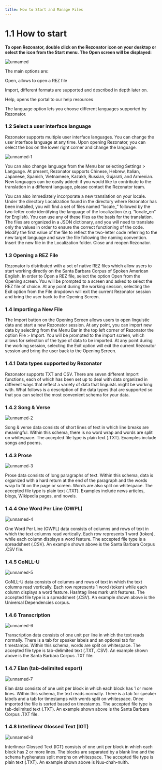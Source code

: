 ```yaml
---
title: How to Start and Manage Files
---
```

1.1	How to start
=====
**To open Rezonator, double click on the Rezonator icon on your desktop or select the icon from the Start menu. The Open screen will be displayed:**

![unnamed](https://user-images.githubusercontent.com/77072787/133002427-7aa061ac-c1ed-4c3f-8037-d204a75bd726.png)

The main options are:

Open, allows to open a REZ file

Import, different formats are supported and described in depth later on.

Help, opens the portal to our help resources

The language option lets you choose different languages supported by Rezonator. 

### 1.2	Select a user interface language

Rezonator supports multiple user interface languages. You can change the user interface language at any time. Upon opening Rezonator, you can select the box on the lower right corner and change the language.

![unnamed-1](https://user-images.githubusercontent.com/77072787/133002587-7f9a2670-6d4e-4a82-9566-9797a402347d.png)

You can also change language from the Menu bar selecting Settings > Language. At present, Rezonator supports Chinese, Hebrew, Italian, Japanese, Spanish, Vietnamese, Kazakh, Russian, Gujarati, and Armenian. New languages can be easily added: if you would like to contribute to the translation in a different language, please contact the Rezonator team.

You can also immediately incorporate a new translation on your locale. Under the directory Localization found in the directory where Rezonator has been installed, you will find a set of files named “locale_” followed by the two-letter code identifying the language of the localization (e.g. “locale_en” for English). You can use any of these files as the basis for the translation. The files are organized in a JSON dictionary, and you will need to translate only the values in order to ensure the correct functioning of the code. Modify the first value of the file to reflect the two-letter code referring to the new target language and save the file following the naming convention. Insert the new file in the Localization folder. Close and reopen Rezonator.

### 1.3	Opening a REZ File

Rezonator is distributed with a set of native REZ files which allow users to start working directly on the Santa Barbara Corpus of Spoken American English. In order to Open a REZ file, select the option Open from the Opening screen. You will be prompted to a screen and asked to select the REZ file of choice.
At any point during the working session, selecting the Exit option from the File dropdown will exit the current Rezonator session and bring the user back to the Opening Screen.

### 1.4	Importing a New File

The Import button on the Opening Screen allows users to open linguistic data and start a new Rezonator session.
At any point, you can import new data by selecting from the Menu Bar in the top left corner of Rezonator the option File > Import. You will be prompted to the import screen, which allows for selection of the type of data to be imported.
At any point during the working session, selecting the Exit option will exit the current Rezonator session and bring the user back to the Opening Screen.

### 1.4.1	Data types supported by Rezonator

Rezonator supports TXT and CSV. There are seven different Import functions, each of which has been set up to deal with data organized in different ways that reflect a variety of data that linguists might be working with. What follows is a description of the data types that are supported so that you can select the most convenient schema for your data.

### 1.4.2	Song & Verse

![unnamed-2](https://user-images.githubusercontent.com/77072787/133002833-e6937f7a-4281-4a33-8249-f62c28365eb3.png)


Song & verse data consists of short lines of text in which line breaks are meaningful. Within this schema, there is no word wrap and words are split on whitespace. The accepted file type is plain text (.TXT). Examples include songs and poems. 

### 1.4.3	Prose

![unnamed-3](https://user-images.githubusercontent.com/77072787/133002842-3c94632d-efc5-45dc-9451-4acca83754c1.png)


Prose data consists of long paragraphs of text. Within this schema, data is organized with a hard return at the end of the paragraph and the words wrap to fit on the page or screen. Words are also split on whitespace. The accepted file type is plain text (.TXT). Examples include news articles, blogs, Wikipedia pages, and novels.  

### 1.4.4	One Word Per Line (OWPL)

![unnamed-4](https://user-images.githubusercontent.com/77072787/133002847-1c71724e-8aa3-4c46-b64c-5f2795a09d50.png)


One Word Per Line (OWPL) data consists of columns and rows of text in which the text columns read vertically. Each row represents 1 word (token), while each column displays a word feature. The accepted file type is a spreadsheet (.CSV). An example shown above is the Santa Barbara Corpus .CSV file. 

### 1.4.5	CoNLL-U

![unnamed-5](https://user-images.githubusercontent.com/77072787/133002857-4d6df24d-6032-4ab5-88b1-b6a53fa9aede.png)


CoNLL-U data consists of columns and rows of text in which the text columns read vertically. Each row represents 1 word (token) while each column displays a word feature. Hashtag lines mark unit features. The accepted file type is a spreadsheet (.CSV). An example shown above is the Universal Dependencies corpus. 

### 1.4.6	Transcription

![unnamed-6](https://user-images.githubusercontent.com/77072787/133002876-27e0fdf1-047a-46af-9612-8a1c04ff5a7b.png)


Transcription data consists of one unit per line in which the text reads normally. There is a tab for speaker labels and an optional tab for timestamps. Within this schema, words are split on whitespace. The accepted file type is tab-delimited text (.TXT, .CSV). An example shown above is the Santa Barbara Corpus .TXT file. 

### 1.4.7	Elan (tab-delimited export)

![unnamed-7](https://user-images.githubusercontent.com/77072787/133002899-bf5bf758-948d-42c3-b98f-63939b647558.png)


Elan data consists of one unit per block in which each block has 1 or more lines. Within this schema, the text reads normally. There is a tab for speaker labels and a tab for timestamps with words split on whitespace. Once imported the file is sorted based on timestamps. The accepted file type is tab-delimited text (.TXT). An example shown above is the Santa Barbara Corpus .TXT file.

### 1.4.8	Interlinear Glossed Text (IGT)

![unnamed-8](https://user-images.githubusercontent.com/77072787/133002909-ee814a05-d148-4ecc-9a1b-0cf0a05be501.png)


Interlinear Glossed Text (IGT) consists of one unit per block in which each block has 2 or more lines. The blocks are separated by a blank line and the schema hyphenates split morphs on whitespace. The accepted file type is plain text (.TXT). An example shown above is Nuu-chah-nulth. 

